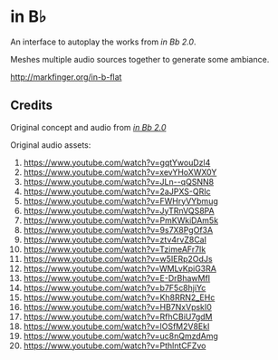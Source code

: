 in B♭
========================================

An interface to autoplay the works from _in Bb 2.0_.

Meshes multiple audio sources together to generate some ambiance.

http://markfinger.org/in-b-flat

Credits
----------------------------------------

Original concept and audio from
_[in Bb 2.0](http://www.inbflat.net/)_

Original audio assets:

1. https://www.youtube.com/watch?v=gqtYwouDzl4
2. https://www.youtube.com/watch?v=xevYHoXWX0Y
3. https://www.youtube.com/watch?v=JLn--qQSNN8
4. https://www.youtube.com/watch?v=2aJPXS-QRIc
5. https://www.youtube.com/watch?v=FWHryVYbmug
6. https://www.youtube.com/watch?v=JyTRnVQS8PA
7. https://www.youtube.com/watch?v=PmKWkiDAm5k
8. https://www.youtube.com/watch?v=9s7X8PgOf3A
9. https://www.youtube.com/watch?v=ztv4rvZ8CaI
10. https://www.youtube.com/watch?v=TzimeAFr7Ik
11. https://www.youtube.com/watch?v=w5IERp2OdJs
12. https://www.youtube.com/watch?v=WMLvKpiG3RA
13. https://www.youtube.com/watch?v=E-DrBhawMfI
14. https://www.youtube.com/watch?v=b7F5c8hjiYc
15. https://www.youtube.com/watch?v=Kh8RRN2_EHc
16. https://www.youtube.com/watch?v=HB7NxVpskI0
17. https://www.youtube.com/watch?v=RfhCBiU7gdM
18. https://www.youtube.com/watch?v=lOSfM2V8EkI
19. https://www.youtube.com/watch?v=uc8nQmzdAmg
20. https://www.youtube.com/watch?v=PthlntCFZvo
